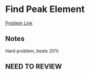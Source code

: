 # Find Peak Element

[Problem Link](https://leetcode.com/problems/find-peak-element/)

## Notes
Hard problem, beats 20%

## NEED TO REVIEW